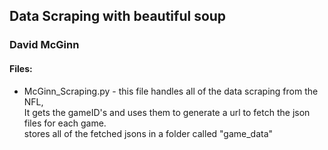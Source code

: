 ## Data Scraping with beautiful soup
### David McGinn

#### Files:
  * McGinn_Scraping.py - this file handles all of the data scraping from the NFL,<br>
                           It gets the gameID's and uses them to generate a url to fetch the json files for each game.<br>
                           stores all of the fetched jsons in a folder called "game_data"
